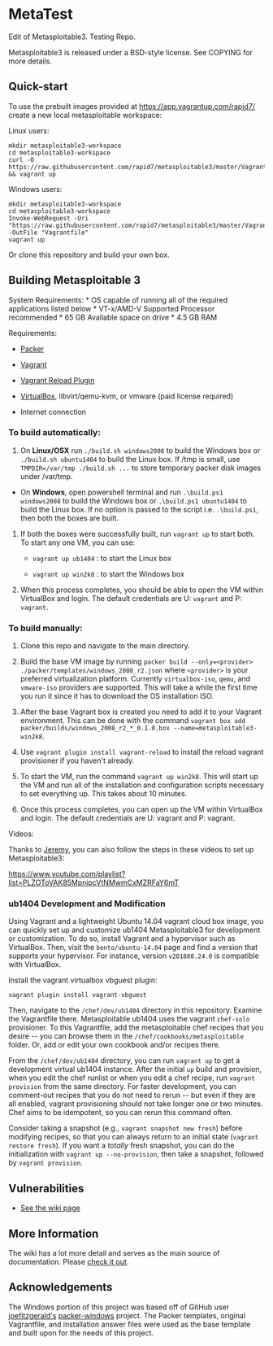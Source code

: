 MetaTest
========

Edit of Metasploitable3. Testing Repo.

Metasploitable3 is released under a BSD-style license. See COPYING for more
details.

Quick-start
-----------

To use the prebuilt images provided at https://app.vagrantup.com/rapid7/ create
a new local metasploitable workspace:

Linux users:

~~~~~~~~~~~~~~~~~~~~~~~~~~~~~~~~~~~~~~~~~~~~~~~~~~~~~~~~~~~~~~~~~~~~~~~~~~~~~~~~
mkdir metasploitable3-workspace
cd metasploitable3-workspace
curl -O https://raw.githubusercontent.com/rapid7/metasploitable3/master/Vagrantfile && vagrant up
~~~~~~~~~~~~~~~~~~~~~~~~~~~~~~~~~~~~~~~~~~~~~~~~~~~~~~~~~~~~~~~~~~~~~~~~~~~~~~~~

Windows users:

~~~~~~~~~~~~~~~~~~~~~~~~~~~~~~~~~~~~~~~~~~~~~~~~~~~~~~~~~~~~~~~~~~~~~~~~~~~~~~~~
mkdir metasploitable3-workspace
cd metasploitable3-workspace
Invoke-WebRequest -Uri "https://raw.githubusercontent.com/rapid7/metasploitable3/master/Vagrantfile" -OutFile "Vagrantfile"
vagrant up
~~~~~~~~~~~~~~~~~~~~~~~~~~~~~~~~~~~~~~~~~~~~~~~~~~~~~~~~~~~~~~~~~~~~~~~~~~~~~~~~

Or clone this repository and build your own box.

Building Metasploitable 3
-------------------------

System Requirements: \* OS capable of running all of the required applications
listed below \* VT-x/AMD-V Supported Processor recommended \* 65 GB Available
space on drive \* 4.5 GB RAM

Requirements:

-   [Packer](https://www.packer.io/intro/getting-started/install.html)

-   [Vagrant](https://www.vagrantup.com/docs/installation/)

-   [Vagrant Reload
    Plugin](https://github.com/aidanns/vagrant-reload#installation)

-   [VirtualBox](https://www.virtualbox.org/wiki/Downloads), libvirt/qemu-kvm,
    or vmware (paid license required)

-   Internet connection

### To build automatically:

1.  On **Linux/OSX** run `./build.sh windows2008` to build the Windows box or
    `./build.sh ubuntu1404` to build the Linux box. If /tmp is small, use
    `TMPDIR=/var/tmp ./build.sh ...` to store temporary packer disk images under
    /var/tmp.

-   On **Windows**, open powershell terminal and run `.\build.ps1 windows2008`
    to build the Windows box or `.\build.ps1 ubuntu1404` to build the Linux box.
    If no option is passed to the script i.e. `.\build.ps1`, then both the boxes
    are built.

1.  If both the boxes were successfully built, run `vagrant up` to start both.
    To start any one VM, you can use:

    -   `vagrant up ub1404` : to start the Linux box

    -   `vagrant up win2k8` : to start the Windows box

2.  When this process completes, you should be able to open the VM within
    VirtualBox and login. The default credentials are U: `vagrant` and P:
    `vagrant`.

### To build manually:

1.  Clone this repo and navigate to the main directory.

2.  Build the base VM image by running `packer build --only=<provider>
    ./packer/templates/windows_2008_r2.json` where `<provider>` is your
    preferred virtualization platform. Currently `virtualbox-iso`, `qemu`, and
    `vmware-iso` providers are supported. This will take a while the first time
    you run it since it has to download the OS installation ISO.

3.  After the base Vagrant box is created you need to add it to your Vagrant
    environment. This can be done with the command `vagrant box add
    packer/builds/windows_2008_r2_*_0.1.0.box --name=metasploitable3-win2k8`.

4.  Use `vagrant plugin install vagrant-reload` to install the reload vagrant
    provisioner if you haven't already.

5.  To start the VM, run the command `vagrant up win2k8`. This will start up the
    VM and run all of the installation and configuration scripts necessary to
    set everything up. This takes about 10 minutes.

6.  Once this process completes, you can open up the VM within VirtualBox and
    login. The default credentials are U: vagrant and P: vagrant.

Videos:

Thanks to [Jeremy](https://twitter.com/webpwnized), you can also follow the
steps in these videos to set up Metasploitable3:

https://www.youtube.com/playlist?list=PLZOToVAK85MpnjpcVtNMwmCxMZRFaY6mT

### ub1404 Development and Modification

Using Vagrant and a lightweight Ubuntu 14.04 vagrant cloud box image, you can
quickly set up and customize ub1404 Metasploitable3 for development or
customization. To do so, install Vagrant and a hypervisor such as VirtualBox.
Then, visit the `bento/ubuntu-14.04` page and find a version that supports your
hypervisor. For instance, version `v201808.24.0` is compatible with VirtualBox.

Install the vagrant virtualbox vbguest plugin:

~~~~~~~~~~~~~~~~~~~~~~~~~~~~~~~~~~~~~~~~~~~~~~~~~~~~~~~~~~~~~~~~~~~~~~~~~~~~~~~~
vagrant plugin install vagrant-vbguest
~~~~~~~~~~~~~~~~~~~~~~~~~~~~~~~~~~~~~~~~~~~~~~~~~~~~~~~~~~~~~~~~~~~~~~~~~~~~~~~~

Then, navigate to the `/chef/dev/ub1404` directory in this repository. Examine
the Vagrantfile there. Metasploitable ub1404 uses the vagrant `chef-solo`
provisioner. To this Vagrantfile, add the metasploitable chef recipes that you
desire -- you can browse them in the `/chef/cookbooks/metasploitable` folder.
Or, add or edit your own cookbook and/or recipes there.

From the `/chef/dev/ub1404` directory, you can run `vagrant up` to get a
development virtual ub1404 instance. After the initial `up` build and provision,
when you edit the chef runlist or when you edit a chef recipe, run `vagrant
provision` from the same directory. For faster development, you can comment-out
recipes that you do not need to rerun -- but even if they are all enabled,
vagrant provisioning should not take longer one or two minutes. Chef aims to be
idempotent, so you can rerun this command often.

Consider taking a snapshot (e.g., `vagrant snapshot new fresh`) before modifying
recipes, so that you can always return to an initial state (`vagrant restore
fresh`). If you want a *totally* fresh snapshot, you can do the initialization
with `vagrant up --no-provision`, then take a snapshot, followed by `vagrant
provision`.

Vulnerabilities
---------------

-   [See the wiki
    page](https://github.com/rapid7/metasploitable3/wiki/Vulnerabilities)

More Information
----------------

The wiki has a lot more detail and serves as the main source of documentation.
Please [check it out](https://github.com/rapid7/metasploitable3/wiki/).

Acknowledgements
----------------

The Windows portion of this project was based off of GitHub user
[joefitzgerald's](https://github.com/joefitzgerald)
[packer-windows](https://github.com/joefitzgerald/packer-windows) project. The
Packer templates, original Vagrantfile, and installation answer files were used
as the base template and built upon for the needs of this project.
